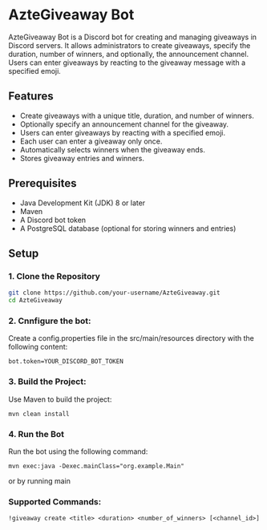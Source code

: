 # AzteGiveaway Bot  

AzteGiveaway Bot is a Discord bot for creating and managing giveaways in Discord servers. It allows administrators to create giveaways, specify the duration, number of winners, and optionally, the   announcement channel. Users can enter giveaways by reacting to the giveaway message with a specified emoji.  

## Features  

- Create giveaways with a unique title, duration, and number of winners.  
- Optionally specify an announcement channel for the giveaway.  
- Users can enter giveaways by reacting with a specified emoji.  
- Each user can enter a giveaway only once.  
- Automatically selects winners when the giveaway ends.  
- Stores giveaway entries and winners.  

## Prerequisites  

- Java Development Kit (JDK) 8 or later  
- Maven  
- A Discord bot token  
- A PostgreSQL database (optional for storing winners and entries)  

## Setup  

### 1. Clone the Repository  

```bash  
git clone https://github.com/your-username/AzteGiveaway.git  
cd AzteGiveaway  
```  

### 2. Cnnfigure the bot:  

Create a config.properties file in the src/main/resources directory with the following content:  
```config
bot.token=YOUR_DISCORD_BOT_TOKEN
```

### 3. Build the Project:  

Use Maven to build the project:  
```mvn
mvn clean install
```

### 4. Run the Bot  

Run the bot using the following command:  
```mvn
mvn exec:java -Dexec.mainClass="org.example.Main"
```
or by running main  


### Supported Commands:  
```plaintext
!giveaway create <title> <duration> <number_of_winners> [<channel_id>] 
```  

<title>: The unique title for the giveaway;  
<duration>: The duration of the giveaway (e.g., 1h for 1 hour, 30m for 30 minutes, 2d for 2 days) -> use m for minutes, h for hours and d for days;  
<number_of_winners>: The number of winners for the giveaway;  
[<channel_id>] (optional): The ID of the channel where the giveaway will be announced. If not provided, the current channel will be used.  


### Example:  
```plaintext
!giveaway create "Awesome Giveaway" 1h 3 
```
Function above will create a giveaway entitled "Awesome Giveaway" that will choose 3 winners in one hour from creation;  
In case the number of entries is smaller or equal to the number of winners, then those users will win.  
If no users entry the giveaway, a specific message will be sent ("The giveaway has ended, but there were no entries")  

### Reaction Emoji  

Users can enter the giveaway by reacting with the 🎉 emoji to the giveaway message.  

### Actions and errors are logged using SLF4J logger.   







